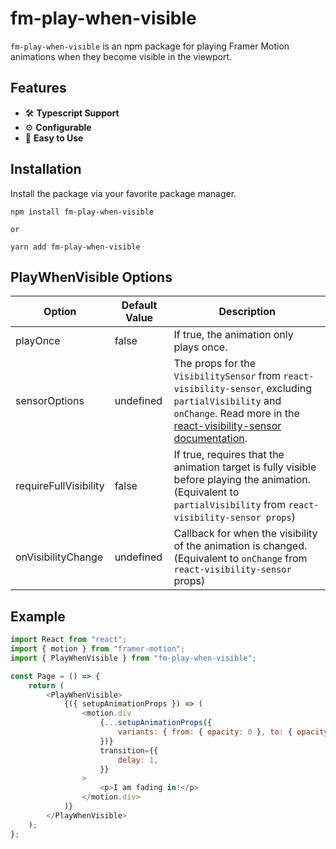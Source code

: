 # fm-play-when-visible
`fm-play-when-visible` is an npm package for playing Framer Motion animations when they become visible in the viewport.

## Features
- 🛠 **Typescript Support**
- ⚙ **Configurable**
- 🙂 **Easy to Use**

## Installation
Install the package via your favorite package manager.
```
npm install fm-play-when-visible

or

yarn add fm-play-when-visible
```

## PlayWhenVisible Options
| Option                | Default Value | Description                                                                                                                                                                              |
|-----------------------|---------------|------------------------------------------------------------------------------------------------------------------------------------------------------------------------------------------|
| playOnce              | false         | If true, the animation only plays once.                                                                                                                                                  |
| sensorOptions         | undefined     | The props for the `VisibilitySensor` from `react-visibility-sensor`, excluding `partialVisibility` and `onChange`. Read more in the [react-visibility-sensor documentation](https://github.com/joshwnj/react-visibility-sensor#props). |
| requireFullVisibility | false         | If true, requires that the animation target is fully visible before playing the animation. (Equivalent to `partialVisibility` from `react-visibility-sensor props`)                            |
| onVisibilityChange    | undefined     | Callback for when the visibility of the animation is changed. (Equivalent to `onChange` from `react-visibility-sensor` props)                                                                        |

## Example
```js
import React from "react";
import { motion } from "framer-motion";
import { PlayWhenVisible } from "fm-play-when-visible";

const Page = () => {
    return (
        <PlayWhenVisible>
            {({ setupAnimationProps }) => (
                <motion.div
                    {...setupAnimationProps({
                        variants: { from: { opacity: 0 }, to: { opacity: 1 } },
                    })}
                    transition={{
                        delay: 1,
                    }}
                >
                    <p>I am fading in!</p>
                </motion.div>
            )}
        </PlayWhenVisible>
    );
};
```
